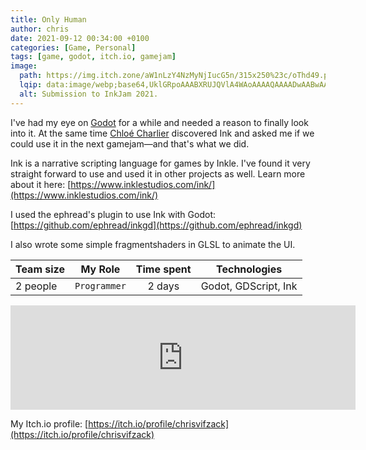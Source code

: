 ```yaml
---
title: Only Human
author: chris
date: 2021-09-12 00:34:00 +0100
categories: [Game, Personal]
tags: [game, godot, itch.io, gamejam]
image:
  path: https://img.itch.zone/aW1nLzY4NzMyNjIucG5n/315x250%23c/oThd49.png
  lqip: data:image/webp;base64,UklGRpoAAABXRUJQVlA4WAoAAAAQAAAADwAABwAAQUxQSDIAAAARL0AmbZurmr57yyIiqE8oiG0bejIYEQTgqiDA9vqnsUSI6H+oAERp2HZ65qP/VIAWAFZQOCBCAAAA8AEAnQEqEAAIAAVAfCWkAALp8sF8rgRgAP7o9FDvMCkMde9PK7euH5M1m6VWoDXf2FkP3BqV0ZYbO6NA/VFIAAAA
  alt: Submission to InkJam 2021.
---
```


I've had my eye on [Godot](https://godotengine.org/) for a while and needed a reason to finally look into it. At the same time [Chloé Charlier](https://lady-c.github.io/portfolio-chloe-charlier/index.html) discovered Ink and asked me if we could use it in the next gamejam—and that's what we did.

Ink is a narrative scripting language for games by Inkle. I've found it very straight forward to use and used it in other projects as well.
Learn more about it here: [https://www.inklestudios.com/ink/](https://www.inklestudios.com/ink/)

I used the ephread's plugin to use Ink with Godot: [https://github.com/ephread/inkgd](https://github.com/ephread/inkgd)

I also wrote some simple fragmentshaders in GLSL to animate the UI.


| Team size | My Role          | Time spent   | Technologies |
|-----------|:----------------:|:------------:|:------------:|
| 2 people  | `Programmer`     | 2 days       | Godot, GDScript, Ink   |

<iframe src="https://itch.io/embed/1178572?linkback=true&amp;bg_color=222222&amp;fg_color=eeeeee&amp;border_color=363636" width="552" height="167" frameborder="0"><a href="https://lady-c.itch.io/onlyhuman">Only Human by Lady_C, ChrisVifzack</a></iframe>

My Itch.io profile: [https://itch.io/profile/chrisvifzack](https://itch.io/profile/chrisvifzack)